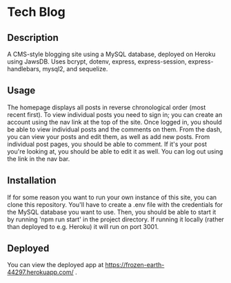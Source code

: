 # Tech Blog

## Description

A CMS-style blogging site using a MySQL database, deployed on Heroku using JawsDB. Uses bcrypt, dotenv, express, express-session, express-handlebars, mysql2, and sequelize.

## Usage

The homepage displays all posts in reverse chronological order (most recent first). To view individual posts you need to sign in; you can create an account using the nav link at the top of the site. Once logged in, you should be able to view individual posts and the comments on them. From the dash, you can view your posts and edit them, as well as add new posts. From individual post pages, you should be able to comment. If it's your post you're looking at, you should be able to edit it as well. You can log out using the link in the nav bar.

## Installation

If for some reason you want to run your own instance of this site, you can clone this repository. You'll have to create a .env file with the credentials for the MySQL database you want to use. Then, you should be able to start it by running 'npm run start' in the project directory. If running it locally (rather than deployed to e.g. Heroku) it will run on port 3001.

## Deployed

You can view the deployed app at https://frozen-earth-44297.herokuapp.com/ .
